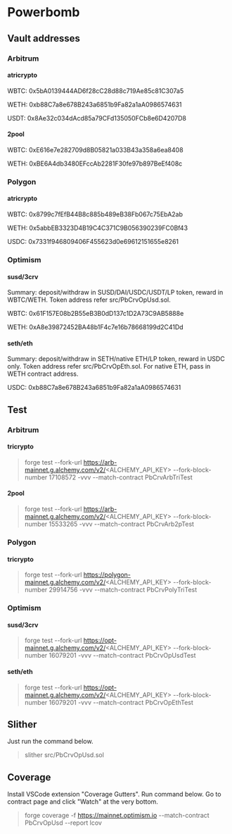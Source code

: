 # Powerbomb

## Vault addresses

### Arbitrum

#### atricrypto

WBTC: 0x5bA0139444AD6f28cC28d88c719Ae85c81C307a5

WETH: 0xb88C7a8e678B243a6851b9Fa82a1aA0986574631

USDT: 0x8Ae32c034dAcd85a79CFd135050FCb8e6D4207D8

#### 2pool

WBTC: 0xE616e7e282709d8B05821a033B43a358a6ea8408

WETH: 0xBE6A4db3480EFccAb2281F30fe97b897BeEf408c

### Polygon

#### atricrypto

WBTC: 0x8799c7fEfB44B8c885b489eB38Fb067c75EbA2ab

WETH: 0x5abbEB3323D4B19C4C371C9B056390239FC0Bf43

USDC: 0x7331f946809406F455623d0e69612151655e8261

### Optimism

#### susd/3crv

Summary: deposit/withdraw in SUSD/DAI/USDC/USDT/LP token, reward in WBTC/WETH. Token address refer src/PbCrvOpUsd.sol.

WBTC: 0x61F157E08b2B55eB3B0dD137c1D2A73C9AB5888e

WETH: 0xA8e39872452BA48b1F4c7e16b78668199d2C41Dd

#### seth/eth

Summary: deposit/withdraw in SETH/native ETH/LP token, reward in USDC only. Token address refer src/PbCrvOpEth.sol. For native ETH, pass in WETH contract address.

USDC: 0xb88C7a8e678B243a6851b9Fa82a1aA0986574631

## Test

### Arbitrum

#### tricrypto

> forge test --fork-url https://arb-mainnet.g.alchemy.com/v2/<ALCHEMY_API_KEY> --fork-block-number 17108572 -vvv --match-contract PbCrvArbTriTest

#### 2pool

> forge test --fork-url https://arb-mainnet.g.alchemy.com/v2/<ALCHEMY_API_KEY> --fork-block-number 15533265 -vvv --match-contract PbCrvArb2pTest

### Polygon

#### tricrypto

> forge test --fork-url https://polygon-mainnet.g.alchemy.com/v2/<ALCHEMY_API_KEY> --fork-block-number 29914756 -vvv --match-contract PbCrvPolyTriTest

### Optimism

#### susd/3crv

> forge test --fork-url https://opt-mainnet.g.alchemy.com/v2/<ALCHEMY_API_KEY> --fork-block-number 16079201 -vvv --match-contract PbCrvOpUsdTest

#### seth/eth

> forge test --fork-url https://opt-mainnet.g.alchemy.com/v2/<ALCHEMY_API_KEY> --fork-block-number 16079201 -vvv --match-contract PbCrvOpEthTest


## Slither

Just run the command below.

> slither src/PbCrvOpUsd.sol

## Coverage

Install VSCode extension "Coverage Gutters". Run command below. Go to contract page and click "Watch" at the very bottom.

> forge coverage -f https://mainnet.optimism.io --match-contract PbCrvOpUsd --report lcov